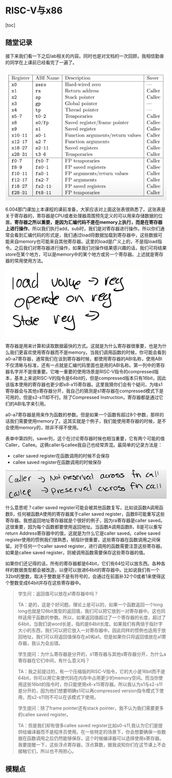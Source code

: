 # RISC-V与x86

[toc]

## 随堂记录



接下来我们看一下之后lab相关的内容。同时也是对文档的一次回顾，我相信勤奋的同学在上课前已经看完了一遍了。

![img](.assets/image%20(315).png)

6.004那门课加上本课程的课前准备，大家应该对上面这张表很熟悉了。这张表是关于寄存器的，寄存器是CPU或者处理器周围预先定义的可以用来存储数据的位置。**寄存器之所以重要，是因为汇编代码不是在memory上执行，而是在寄存器上进行操作**。所以我们执行add，sub时，我们是对寄存器进行操作。所以你们通常会看到汇编代码的形式是，我们通过load将数据加载到寄存器中，这些数据可能来自memory也可能来自其他寄存器。这里的load是广义上的，不是指load指令。之后我们对寄存器进行操作，如果我们对操作结果感兴趣的话，我们可将结果store在某个地方，可以是memory中的某个地方或另一个寄存器。上述就是寄存器的常用使用方法。

![img](.assets/image%20(282).png)

寄存器是用来计算和读取数据最快的方式。这就是为什么寄存器很重要，也是为什么我们更喜欢使用寄存器而不是memory。当我们调用函数的时候，你可能会看到a0-a7寄存器，通常我们在谈到寄存器时候，都使用寄存器的ABI名称，使用ABI不仅清晰与标准，还有一点就是汇编代码里面也是用的ABI名称。第一列中的寄存器名字并不是很重要。它唯一重要的使用场景是RISC-V指令的compressed版本，基本上来说RISC-V的指令是64bit的，但是compressed版本只有16bit，因此该版本使用的寄存器也更少即x8-x15寄存器。这里我猜你们会有个疑问，为啥s1寄存器会与其他s寄存器分开，我自己的猜测是s1寄存器在compressed模式下是可用的，但是s2-s11却不行。除了Compressed Instruction，寄存器都是通过它们的ABI名字来引用。

a0-a7寄存器是用来作为函数的参数。但是如果一个函数有超过8个参数，那样的话我们需要使用memory了。这其实就是个例子，我们能使用寄存器的时候，是不会使用memory的，除非不得不使用。

表单中第四列，saver列，这个在讨论寄存器时候也相当重要，它有两个可能的值Caller，Callee。这俩caller与callee我自己也经常弄混。最简单的记录方法是：

* caller saved register在函数调用的时候不会保存
* callee saved register在函数调用的时候保存

![img](.assets/image%20(299).png)

什么意思呢？caller saved register可能会被其他函数复写，比如说函数A调用函数B，任何被函数A使用的寄存器属于caller saved register，函数B可能重写这些寄存器。我想返回地址寄存器就是个很好的例子，因为ra寄存器是caller saved。这很重要，因为每个函数都要使用返回地址。当函数A调用函数B，B是可以重写return Address寄存器中的值，这就是为什么它是caller saved。callee saved register使用的惯例我们很熟悉，帧指针很重要，这些寄存器在函数调用之间保留。对于任何一个caller saved register，进行调用的函数需要注意这些寄存器。如果是callee saved register，则被调用函数需要保存这些寄存器的值。

如果你们还记得的话，所有的寄存器都是64bit，它们有64位可以放东西。各种各样的数据类型都会被改造，以便可以放进64bit的寄存器中。比如说我们有一个32bit的整数，取决于整数是不是有符号的，会通过在前面补32个0或者1来使得这个整数变成64bit并存在这些寄存器中。

> 学生问：返回值可以放在a1寄存器中吗？
>
> TA：是的，这是个好问题。理论上是可以的，如果一个函数返回一个long long也就是128bit类型的返回值，我们可以把它放到一对寄存器中。这也同样适用于函数的参数。所以，如果返回值超过了一个寄存器的长度，超过了64bit，当我们说word长是，指的是64bit长度。如果我们有两倍于指针字大小的东西，我们可以把它放入一对寄存器中。因此同样的惯例也适用于放回地址，我们可以将返回值保存在a0和a1。但是如果你只将返回值放在a1寄存器，我认为会出错。
>
> 学生提问：为什么寄存器是分开的，s1寄存器与其他s寄存器分开，为什么a寄存器在它们中间，有什么意义吗？
>
> TA：我之前提过的，有一个压缩版的RISC-V指令，它的大小是16bit而不是64bit，你可以用它来使代码在内存中占用更少的memory空间。而当你使用这些16bit的指令时，你只能使用x8-x15寄存器。所以我认为s1与s2-s11是分开的，因为他们想要明确s1可以再compressed version指令模式下使用，而s2-s11则不可以在该模式下使用。
>
> 学生提问：除了frame pointer还有stack pointer，我不认为我们需要更多的callee saved register。
>
> TA：但是我们却有很多callee saved register比如s0-s11,我认为它们是提供给编译器而不是程序员使用。在一些特定的场景下，你会想要确保一些数据在函数调用之后仍然能够保存，这个时候编译器可以选择使用s寄存器。我要提醒一下，这些浮点寄存器，浮点算数，据我说知你们在这节课上不会接触它们，所以也不用担心。







## 模糊点

